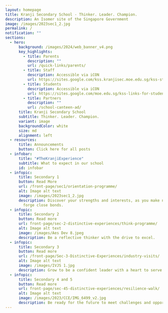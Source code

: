 ```yaml
---
layout: homepage
title: Kranji Secondary School - Thinker. Leader. Champion.
description: An Isomer site of the Singapore Government
image: /images/2023sec1_2.jpg
permalink: /
notification: ""
sections:
  - hero:
      background: /images/2024/web_banner_v4.png
      key_highlights:
        - title: Parents
          description: ""
          url: /quick-links/parents/
        - title: Staff
          description: Accessible via iCON
          url: https://sites.google.com/kss.kranjisec.moe.edu.sg/kss-staff-portal/home
        - title: Students
          description: Accessible via iCON
          url: https://sites.google.com/moe.edu.sg/kss-links-for-student?usp=sharing
        - title: Partners
          description: ""
          url: /school-canteen-ad/
      title: Kranji Secondary School
      subtitle: Thinker. Leader. Champion.
      variant: image
      backgroundColor: white
      size: md
      alignment: left
  - resources:
      title: Announcements
      button: Click here for all posts
  - infobar:
      title: "#TheKranjiExperience"
      subtitle: What to expect in our school
      id: infobar
  - infopic:
      title: Secondary 1
      button: Read More
      url: /front-page/sec1/orientation-programme/
      alt: Image alt text
      image: /images/2023sec1_2.jpg
      description: Discover your strengths and interests, as you make new friends and
        forge close bonds.
  - infopic:
      title: Secondary 2
      button: Read more
      url: front-page/sec-2-distinctive-experiences/think-programme/
      alt: Image alt text
      image: /images/Aes Dev 8.jpeg
      description: Be a reflective thinker with the drive to excel.
  - infopic:
      title: Secondary 3
      button: Read more
      url: /front-page/Sec-3-Distinctive-Experiences/industry-visits/
      alt: Image alt text
      image: /images/IVJS 1.jpg
      description: Grow to be a confident leader with a heart to serve.
  - infopic:
      title: Secondary 4 and 5
      button: Read more
      url: front-page/sec-45-distinctive-experiences/resilience-walk/
      alt: Image alt text
      image: /images/2023/CCE/IMG_6499_v2.jpg
      description: Be ready for the future to meet challenges and opportunities.
---
```

